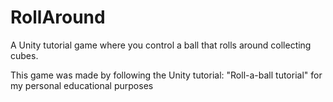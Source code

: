 # RollAround
A Unity tutorial game where you control a ball that rolls around collecting cubes.

This game was made by following the Unity tutorial: "Roll-a-ball tutorial" for my personal educational purposes
